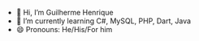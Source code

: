 - 👋 Hi, I’m Guilherme Henrique
- 🌱 I’m currently learning C#, MySQL, PHP, Dart, Java
- 😄 Pronouns: He/His/For him

<!---
Gu1Henriq/Gu1Henriq is a ✨ special ✨ repository because its `README.md` (this file) appears on your GitHub profile.
You can click the Preview link to take a look at your changes.
--->
